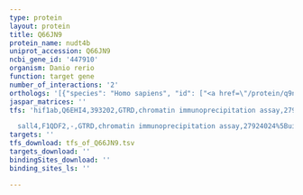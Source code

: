 ```yaml
---
type: protein
layout: protein
title: Q66JN9
protein_name: nudt4b
uniprot_accession: Q66JN9
ncbi_gene_id: '447910'
organism: Danio rerio
function: target gene
number_of_interactions: '2'
orthologs: '[{"species": "Homo sapiens", "id": ["<a href=\"/protein/q9nzj9\">Q9NZJ9</a>", "<a href=\"/protein/a0a024rbg1\">A0A024RBG1</a>"]}, {"species": "Mus musculus", "id": ["<a href=\"/protein/q8r2u6\">Q8R2U6</a>"]}, {"species": "Rattus norvegicus", "id": ["<a href=\"/protein/q99my2\">Q99MY2</a>"]}, {"species": "Drosophila melanogaster", "id": ["<a href=\"/protein/q7jvg2\">Q7JVG2</a>"]}, {"species": "Caenorhabditis elegans", "id": ["Q95XC4"]}]'
jaspar_matrices: ''
tfs: 'hif1ab,Q6EHI4,393202,GTRD,chromatin immunoprecipitation assay,27924024%5Buid%5D,No

  sall4,F1QDF2,-,GTRD,chromatin immunoprecipitation assay,27924024%5Buid%5D,No'
targets: ''
tfs_download: tfs_of_Q66JN9.tsv
targets_download: ''
bindingSites_download: ''
binding_sites_ls: ''

---
```

